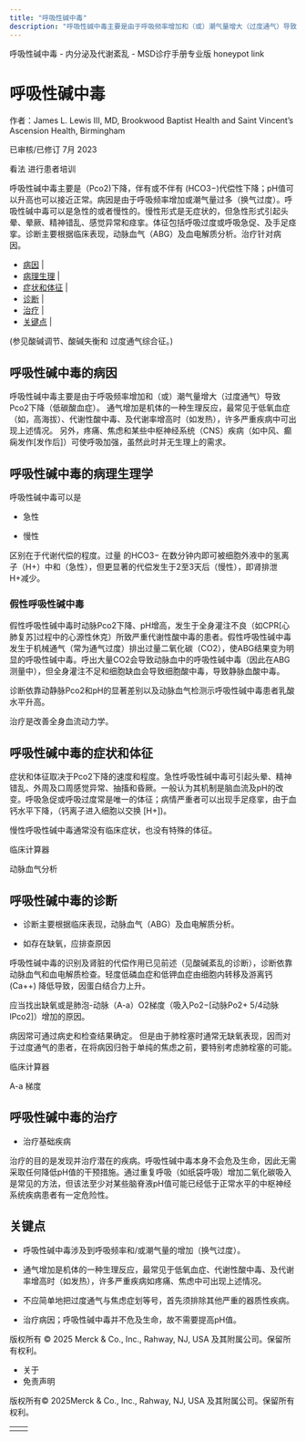 ```yaml
---
title: "呼吸性碱中毒"
description: "呼吸性碱中毒主要是由于呼吸频率增加和（或）潮气量增大（过度通气）导致Pco2下降（低碳酸血症）。 通气增加是机体的一种生理反应，最常见于低氧血症（如，高海拔）、代谢性酸中毒、及代谢率增高时（如发热），许多严重疾病中可出现上述情况。 另外，疼痛、焦虑和某些中枢神经系统（CNS）疾病（如中风、癫痫发作\\[发作后\\]）可使呼吸加强，虽然此时并无生理上的需求。"
---
```


﻿呼吸性碱中毒 \- 内分泌及代谢紊乱 \- MSD诊疗手册专业版 honeypot link

# 呼吸性碱中毒

作者：James L. Lewis III, MD, Brookwood Baptist Health and Saint Vincent’s Ascension Health, Birmingham

已审核/已修订 7月 2023

看法 进行患者培训

呼吸性碱中毒主要是（Pco2)下降，伴有或不伴有 (HCO3−)代偿性下降；pH值可以升高也可以接近正常。病因是由于呼吸频率增加或潮气量过多（换气过度）。呼吸性碱中毒可以是急性的或者慢性的。慢性形式是无症状的，但急性形式引起头晕、晕厥、精神错乱、感觉异常和痉挛。体征包括呼吸过度或呼吸急促、及手足痉挛。诊断主要根据临床表现，动脉血气（ABG）及血电解质分析。治疗针对病因。

- [病因](#病因_v987937_zh) \|
- [病理生理](#病理生理_v987940_zh) \|
- [症状和体征](#症状和体征_v987948_zh) \|
- [诊断](#诊断_v987951_zh) \|
- [治疗](#治疗_v987963_zh) \|
- [关键点](#关键点_v8329415_zh) \|

(参见酸碱调节、酸碱失衡和 过度通气综合征。)

## 呼吸性碱中毒的病因

呼吸性碱中毒主要是由于呼吸频率增加和（或）潮气量增大（过度通气）导致Pco2下降（低碳酸血症）。 通气增加是机体的一种生理反应，最常见于低氧血症（如，高海拔）、代谢性酸中毒、及代谢率增高时（如发热），许多严重疾病中可出现上述情况。 另外，疼痛、焦虑和某些中枢神经系统（CNS）疾病（如中风、癫痫发作\[发作后\]）可使呼吸加强，虽然此时并无生理上的需求。

## 呼吸性碱中毒的病理生理学

呼吸性碱中毒可以是

- 急性

- 慢性


区别在于代谢代偿的程度。过量 的HCO3− 在数分钟内即可被细胞外液中的氢离子（H+）中和（急性），但更显著的代偿发生于2至3天后（慢性），即肾排泄H+减少。

### 假性呼吸性碱中毒

假性呼吸性碱中毒时动脉Pco2下降、pH增高，发生于全身灌注不良（如CPR\[心肺复苏\]过程中的心源性休克）所致严重代谢性酸中毒的患者。假性呼吸性碱中毒发生于机械通气（常为通气过度）排出过量二氧化碳（CO2），使ABG结果变为明显的呼吸性碱中毒。呼出大量CO2会导致动脉血中的呼吸性碱中毒（因此在ABG测量中），但全身灌注不足和细胞缺血会导致细胞酸中毒，导致静脉血酸中毒。

诊断依靠动静脉Pco2和pH的显著差别以及动脉血气检测示呼吸性碱中毒患者乳酸水平升高。

治疗是改善全身血流动力学。

## 呼吸性碱中毒的症状和体征

症状和体征取决于Pco2下降的速度和程度。急性呼吸性碱中毒可引起头晕、精神错乱、外周及口周感觉异常、抽搐和昏厥。一般认为其机制是脑血流及pH的改变。呼吸急促或呼吸过度常是唯一的体征；病情严重者可以出现手足痉挛，由于血钙水平下降，（钙离子进入细胞以交换 \[H+\])。

慢性呼吸性碱中毒通常没有临床症状，也没有特殊的体征。

临床计算器

动脉血气分析



## 呼吸性碱中毒的诊断

- 诊断主要根据临床表现，动脉血气（ABG）及血电解质分析。

- 如存在缺氧，应排查原因


呼吸性碱中毒的识别及肾脏的代偿作用已见前述（见酸碱紊乱的诊断），诊断依靠动脉血气和血电解质检查。轻度低磷血症和低钾血症由细胞内转移及游离钙(Ca++) 降低导致，因蛋白结合力上升。

应当找出缺氧或是肺泡-动脉（A-a）O2梯度（吸入Po2−\[动脉Po2+ 5/4动脉lPco2\]）增加的原因。

病因常可通过病史和检查结果确定。 但是由于肺栓塞时通常无缺氧表现，因而对于过度通气的患者，在将病因归咎于单纯的焦虑之前，要特别考虑肺栓塞的可能。

临床计算器

A-a 梯度



## 呼吸性碱中毒的治疗

- 治疗基础疾病


治疗的目的是发现并治疗潜在的疾病。呼吸性碱中毒本身不会危及生命，因此无需采取任何降低pH值的干预措施。通过重复呼吸（如纸袋呼吸）增加二氧化碳吸入是常见的方法，但该法至少对某些脑脊液pH值可能已经低于正常水平的中枢神经系统疾病患者有一定危险性。

## 关键点

- 呼吸性碱中毒涉及到呼吸频率和/或潮气量的增加（换气过度）。

- 通气增加是机体的一种生理反应，最常见于低氧血症、代谢性酸中毒、及代谢率增高时（如发热），许多严重疾病如疼痛、焦虑中可出现上述情况。

- 不应简单地把过度通气与焦虑症划等号，首先须排除其他严重的器质性疾病。

- 治疗病因；呼吸性碱中毒并不危及生命，故不需要提高pH值。




版权所有 © 2025
Merck & Co., Inc., Rahway, NJ, USA 及其附属公司。保留所有权利。

- 关于
- 免责声明

版权所有© 2025Merck & Co., Inc., Rahway, NJ, USA 及其附属公司。保留所有权利。

|     |     |
| --- | --- |
|  |  |